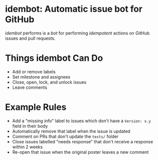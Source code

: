 # idembot: Automatic issue bot for GitHub

*idembot* performs is a *bot* for performing *idempotent* actions on GitHub issues and pull requests.

# Things idembot Can Do

* Add or remove labels
* Set milestone and assignees
* Close, open, lock, and unlock issues
* Leave comments

# Example Rules

* Add a "missing info" label to issues which don't have a `Version: x.y` field in their body
* Automatically remove that label when the issue is updated
* Comment on PRs that don't update the `tests/` folder
* Close issues labelled "needs response" that don't receive a response within 2 weeks
* Re-open that issue when the original poster leaves a new comment

<!--

# Walkthrough: Keeping the CTO Happy

Let's look at an example of how you might use idembot to automate part of your workflow.

Your CTO, Steve, wants an immediate response when he logs an issue on your repo.
You'd like to get an email when this happens.
For all other issues, you want to immediately move them to the "Later" milestone,
and assign them to Jesse, the normal support engineer.

To write a rule, write a function accepting a `Github.Issue` or `Github.PR`:

```ts
function acceptIssue(issue: Github.Issue) {
    // Check who wrote the issue
    if (issue.author.name === "steve_the_cto") {
        // Steve! Label this high priority and email the first time that happens
        Actions.addLabel("High Priority").onChange(() => email_me(issue.title, issue.url));
    } else {
        // Normal users; move to later milestone and assign to support
        Actions.setMilestone("Later");
        Actions.setAssignee("jesse_the_engineer");
    }
}
```

### Side Effects

Actions fire events depending on whether or not they did anything.
The `onChanged` function takes a callback that's invoked if the action caused a change.
You can use this to trigger one-time side effects.

# Action Reference

## Labels

### Adding

The `addLabel` and `addLabels` methods add labels to issues.
These labels need to already exist in GitHub, otherwise an error occurs.
```ts
// Add the 'urgent' labels. Fires onChanged if it wasn't already there
Actions.addLabel('urgent');
// Add the 'urgent' and 'bug' labels. Fires onChanged if either wasn't already there
Actions.addLabel('urgent', 'bug');
// Array version
Actions.addLabels(['urgent', 'domain: arrays', 'other]);
```

### Removing

The `removeLabel` and `removeLabels` functions work the same as their `add` counterparts.
The `onChanged` event fires if the label *was* present.

### Setting

You can specify the exact set of labels an issue should have.
The `onChanged` event fires if any label is added or removed.
```ts
Actions.setLabels('urgent', 'question');
```


>